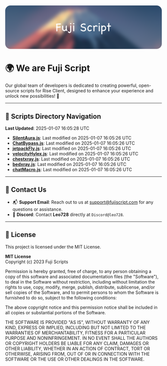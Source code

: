 ![Banner](.github/b.webp)

# 🌍 **We are Fuji Script**

Our global team of developers is dedicated to creating powerful, open-source scripts for Rise Client, designed to enhance your experience and unlock new possibilities! 🌟

---
<!-- SCRIPTS_NAVIGATION_START -->
## 📂 **Scripts Directory Navigation**

**Last Updated**: 2025-01-07 16:05:28 UTC

- **[SilentAura.js](scripts/SilentAura.js)**: Last modified on 2025-01-07 16:05:26 UTC
- **[ChatBypass.js](scripts/ChatBypass.js)**: Last modified on 2025-01-07 16:05:26 UTC
- **[jetpackFly.js](scripts/jetpackFly.js)**: Last modified on 2025-01-07 16:05:26 UTC
- **[velocityHylex.js](scripts/velocityHylex.js)**: Last modified on 2025-01-07 16:05:26 UTC
- **[chestxray.js](scripts/chestxray.js)**: Last modified on 2025-01-07 16:05:26 UTC
- **[bedxray.js](scripts/bedxray.js)**: Last modified on 2025-01-07 16:05:26 UTC
- **[chatMacro.js](scripts/chatMacro.js)**: Last modified on 2025-01-07 16:05:26 UTC

<!-- SCRIPTS_NAVIGATION_END -->

---

## 💬 **Contact Us**  
- 📬 **Support Email**: Reach out to us at [support@fujiscript.com](mailto:support@fujiscript.com) for any questions or assistance.  
- 💬 **Discord**: Contact **Leo728** directly at `Discord@leo728`.

---

## 📜 **License**

This project is licensed under the MIT License.  

**MIT License**  
Copyright (c) 2023 Fuji Scripts  

Permission is hereby granted, free of charge, to any person obtaining a copy of this software and associated documentation files (the "Software"), to deal in the Software without restriction, including without limitation the rights to use, copy, modify, merge, publish, distribute, sublicense, and/or sell copies of the Software, and to permit persons to whom the Software is furnished to do so, subject to the following conditions:  

The above copyright notice and this permission notice shall be included in all copies or substantial portions of the Software.  

THE SOFTWARE IS PROVIDED "AS IS", WITHOUT WARRANTY OF ANY KIND, EXPRESS OR IMPLIED, INCLUDING BUT NOT LIMITED TO THE WARRANTIES OF MERCHANTABILITY, FITNESS FOR A PARTICULAR PURPOSE AND NONINFRINGEMENT. IN NO EVENT SHALL THE AUTHORS OR COPYRIGHT HOLDERS BE LIABLE FOR ANY CLAIM, DAMAGES OR OTHER LIABILITY, WHETHER IN AN ACTION OF CONTRACT, TORT OR OTHERWISE, ARISING FROM, OUT OF OR IN CONNECTION WITH THE SOFTWARE OR THE USE OR OTHER DEALINGS IN THE SOFTWARE.  
